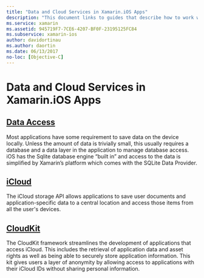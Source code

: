 ```yaml
---
title: "Data and Cloud Services in Xamarin.iOS Apps"
description: "This document links to guides that describe how to work with local data, iCloud, and CloudKit in a Xamarin.iOS app."
ms.service: xamarin
ms.assetid: 945719F7-7CE6-4207-BF0F-23195125FC84
ms.subservice: xamarin-ios
author: davidortinau
ms.author: daortin
ms.date: 06/13/2017
no-loc: [Objective-C]
---
```


# Data and Cloud Services in Xamarin.iOS Apps

## [Data Access](~/ios/data-cloud/data/index.md)

Most applications have some requirement to save data on the device locally. Unless the amount of data is trivially small, this usually requires a database and a data layer in the application to manage database access. iOS has the Sqlite database engine “built in” and access to the data is simplified by Xamarin’s platform which comes with the SQLite Data Provider.

## [iCloud](~/ios/data-cloud/introduction-to-icloud.md)

The iCloud storage API allows applications to save user documents and application-specific data to a central location and access those items from all the user's devices.

## [CloudKit](~/ios/data-cloud/intro-to-cloudkit.md)

The CloudKit framework streamlines the development of applications that access iCloud. This includes the retrieval of
application data and asset rights as well as being able to securely store application information. This kit gives users a layer
of anonymity by allowing access to applications with their iCloud IDs without sharing personal information.
